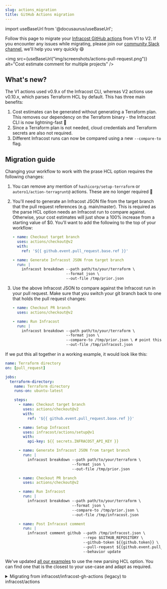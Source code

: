 ```yaml
---
slug: actions_migration
title: GitHub Actions migration
---
```


import useBaseUrl from '@docusaurus/useBaseUrl';

Follow this page to migrate your [Infracost GitHub actions](https://github.com/infracost/actions) from V1 to V2. If you encounter any issues while migrating, please join our [community Slack channel](https://www.infracost.io/community-chat), we'll help you very quickly 😄

<img src={useBaseUrl("img/screenshots/actions-pull-request.png")} alt="Cost estimate comment for multiple projects" />

## What's new?

The V1 actions used v0.9.x of the Infracost CLI, whereas V2 actions use v0.10.x, which parses Terraform HCL by default. This has three main benefits:
1. Cost estimates can be generated without generating a Terraform plan. This removes our dependency on the Terraform binary - the Infracost CLI is now lightning-fast 🚀
2. Since a Terraform plan is not needed, cloud credentials and Terraform secrets are also not required.
3. Different Infracost runs can now be compared using a new `--compare-to` flag.

## Migration guide

Changing your workflow to work with the prase HCL option requires the following changes:

1. You can remove any mention of `hashicorp/setup-terraform` or `autero1/action-terragrunt@` actions. These are no longer required 🎉
2. You'll need to generate an Infracost JSON file from the target branch that the pull request references (e.g. main/master). This is required as the parse HCL option needs an Infracost run to compare against. Otherwise, your cost estimates will just show a 100% increase from a starting value of $0. You'll want to add the following to the top of your workflow:

    ```yaml
    - name: Checkout target branch
      uses: actions/checkout@v2
      with:
        ref: '${{ github.event.pull_request.base.ref }}'

    - name: Generate Infracost JSON from target branch
      run: |
        infracost breakdown --path path/to/your/terraform \
                            --format json \
                            --out-file /tmp/prior.json
    ```

3. Use the above Infracost JSON to compare against the Infracost run in your pull request. Make sure that you switch your git branch back to one that holds the pull request changes:

    ```yml
    - name: Checkout PR branch
      uses: actions/checkout@v2

    - name: Run Infracost
      run: |
        infracost breakdown --path path/to/your/terraform \
                            --format json \
                            --compare-to /tmp/prior.json \ # point this to the JSON output we generated in step 2
                            --out-file /tmp/infracost.json
    ```

If we put this all together in a working example, it would look like this:

```yml
name: Terraform directory
on: [pull_request]

jobs:
  terraform-directory:
    name: Terraform directory
    runs-on: ubuntu-latest

    steps:
      - name: Checkout target branch
        uses: actions/checkout@v2
        with:
          ref: '${{ github.event.pull_request.base.ref }}'

      - name: Setup Infracost
        uses: infracost/actions/setup@v1
        with:
          api-key: ${{ secrets.INFRACOST_API_KEY }}

      - name: Generate Infracost JSON from target branch
        run: |
          infracost breakdown --path path/to/your/terraform \
                              --format json \
                              --out-file /tmp/prior.json

      - name: Checkout PR branch
        uses: actions/checkout@v2

      - name: Run Infracost
        run: |
          infracost breakdown --path path/to/your/terraform \
                              --format json \
                              --compare-to /tmp/prior.json \
                              --out-file /tmp/infracost.json

      - name: Post Infracost comment
        run: |
          infracost comment github --path /tmp/infracost.json \
                                   --repo $GITHUB_REPOSITORY \
                                   --github-token ${{github.token}} \
                                   --pull-request ${{github.event.pull_request.number}} \
                                   --behavior update
```

We've updated [all our examples](https://github.com/infracost/actions/#examples) to use the new parsing HCL option. You can find one that is the closest to your use-case and adapt as required.

<details>
  <summary>Migrating from infracost/infracost-gh-actions (legacy) to infracost/actions</summary>

Follow this page to migrate from our old [infracost-gh-actions](https://github.com/infracost/infracost-gh-action) repo to our new [actions](https://github.com/infracost/actions/) repo. The infracost-gh-actions is deprecated.

If you encounter any issues while migrating, please join our [community Slack channel](https://www.infracost.io/community-chat), we'll help you very quickly 😄

## What's new?

🚀 The new Infracost actions repo provides a composable way of using our actions in your workflow. These JavaScript (not Docker) actions simplify integrating Infracost into your GitHub Actions. In addition, we've added CI-specific output formats, a cost summary table, and different behaviors so you can control when comments are be posted.

### Composable actions

The actions repo contains two main actions as well as many examples demonstrating how they can be used in different workflows. One of the workflows this enables is matrix builds, where one cost estimate comment can be created from a group of Terraform projects. The new actions are:
- setup: install the Infracost CLI in your GitHub Actions workflow.
- comment: adds comments to pull requests.

Composable actions provide three key benefits:
1. No need for a bloated Docker image: The Infracost CLI setup has been split out from the Terraform/Terragrunt setup. This avoids needing a large Docker image and enables other actions to be used to to install required versions of [Terraform](https://github.com/hashicorp/setup-terraform) and [Terragrunt](https://github.com/autero1/action-terragrunt).
2. Safe version upgrades: the Infracost setup action has a `version` field for the CLI, which supports [SemVer ranges](https://www.npmjs.com/package/semver#ranges). So instead of a [full version](https://github.com/infracost/infracost/releases) string, you can use `0.9.x`. This enables you to automatically get the latest backward compatible changes in the 0.9 release (e.g. new resources/features and bug fixes) without worrying about CI/CD pipelines breaking.
3. Versioning for the integration itself: the integration has a version, `infracost/action@v1`, which also supports Semver. So you can use v1 to get backward compatible updates for the integration (e.g. bug fixes).

### CI-specific formats

The `infracost output` command now has two new format options: `github-comment` and `slack-message`. We will be adding formats for GitLab, Azure DevOps repos and Bitbucket later.

### Cost summary

As shown by in the screenshot at the top of this page, comments now include a summary table showing the total cost diff for any projects that have changed.

### Comment behaviors

The comment action includes a `behavior` and a `target-type` attribute.

Behavior describes how and when comments should be posted; we support four options:
- `update`: Create a single comment and update it on changes. This is the "quietest" option. The GitHub comments UI shows [what/when changed](https://docs.github.com/en/communities/moderating-comments-and-conversations/tracking-changes-in-a-comment) when the comment is updated. Pull request followers will only be notified on the comment create (not updates), and the comment will stay at the same location in the comment history.
- `delete-and-new`: Delete previous cost estimate comments and create a new one. Pull request followers will be notified on each comment.
- `hide-and-new`: Minimize previous cost estimate comments and create a new one. Pull request followers will be notified on each comment.
- `new`: Create a new cost estimate comment. Pull request followers will be notified on each comment.

The `target-type` describes where the comment should be posted against, which can be either `pull-request` (default) or `commit`.

## Migration guide

1. Follow the [Quick start guide](https://github.com/infracost/actions/#quick-start) to see how the actions can be used together with `setup-terraform`.

2. Find [an example](https://github.com/infracost/actions/#examples) that is the closest to your use-case and adapt the example as required.

If you encounter any issues while migrating, please join our [community Slack channel](https://www.infracost.io/community-chat), we'll help you very quickly 😄
</details>

